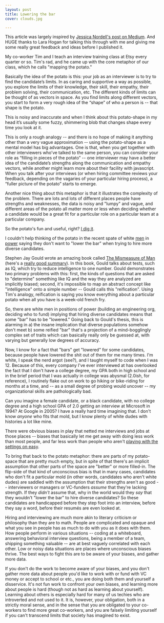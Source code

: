 ```yaml
---
layout: post
title: Lowering the bar
cover: clouds.jpg

---
```


This article was largely inspired by [Jessica Nordell's post on Medium](https://medium.com/@jessnordell/it-s-not-foot-in-mouth-disease-6fdc3e2b08bc#.jltonwuuk). And HUGE thanks to Lara Hogan for talking this through with me and giving me some really great feedback and ideas before I published it.

My co-worker Tim and I teach an interview training class at Etsy every quarter or so. Tim's rad, and he came up with the core metaphor of our class, which he calls "mapping the potato."

Basically the idea of the potato is this: your job as an interviewer is to try to find the candidate’s limits. In as caring and supportive a way as possible, you explore the limits of their knowledge, their skill, their empathy, their problem solving, their communication, etc. The different kinds of limits can be thought of as vectors in space. As you find limits along different vectors, you start to form a very rough idea of the “shape” of who a person is -- that shape is the potato.

This is noisy and inaccurate and when I think about this potato-shape in my head it’s usually some fuzzy, shimmering blob that changes shape every time you look at it.

This is only a rough analogy -- and there is no hope of making it anything other than a very vague approximation -- using the potato-shape as a mental model has big advantages. One is that, when you get together with other interviewers who’ve talked to the same person, you can consider your role as “filling in pieces of the potato” -- one interviewer may have a better idea of the candidate’s strengths along the communication and empathy vectors, while another might learn more about their facility with javascript. When you talk after your interviews (or when hiring committee reviews your feedback, depending on the vagaries of your particular hiring process), a “fuller picture of the potato” starts to emerge.

Another nice thing about this metaphor is that it illustrates the complexity of the problem. There are lots and lots of different places people have strengths and weaknesses, the data is noisy and "lumpy" and vague, and different areas of the potato all matter more or less when deciding whether a candidate would be a great fit for a particular role on a particular team at a particular company.

So the potato's fun and useful, right? [I dig it](https://www.google.com/webhp?#q=dad+joke).

I couldn't help thinking of the potato in the recent spate of white [men](http://techcrunch.com/2015/11/03/twitter-engineering-manager-leslie-miley-leaves-company-because-of-diversity-issues/#.urkkger:z8Qk) in [power](http://www.siliconbeat.com/2015/12/04/quoted-511/) saying they don't want to "lower the bar" when trying to hire more diverse candidates.

Stephen Jay Gould wrote an amazing book called [The Mismeasure of Man](http://www.powells.com/book/mismeasure-of-man-9780393314250) (here's a [really good summary](http://monthlyreview.org/2006/02/01/debunking-as-positive-science/)). In this book, Gould talks about tests, such as IQ, which try to reduce intelligence to one number. Gould demonstrates two primary problems with this: first, the kinds of questions that are asked to "determine" something like IQ and the way they are analyzed are implicitly biased; second, it's impossible to map an abstract concept like "intelligence" onto a simple number -- Gould calls this "reification". Using Tim's analogy, reification is saying you know everything about a particular potato when all you have is a week-old french fry.

So, there are white men in positions of power (building an engineering org, deciding who to fund) implying that hiring diverse candidates means that some "bar" has to be "lowered." Going back to Gould's thesis, this is alarming in a) the insane implication that diverse populations somehow don't meet b) some reified "bar" that's a projection of a mind-bogglingly complex set of traits which can basically really only be guessed at, with varying but generally low degrees of accuracy.

Now, I know for a fact that "bars" get "lowered" for some candidates, because people have lowered the shit out of them for me many times. I'm white, I speak the nerd argot (see?), and I taught myself to code when I was 12. Because of this, every company I've ever interviewed at has overlooked the fact that I don't have a college degree, my GPA both in high school and in the brief period that I was actually in college was abysmal (2.0ish, for reference), I routinely flake out on work to go hiking or bike-riding for months at a time, and -- as a small degree of probing would uncover -- my organizational skills are pathologically bad.

Can you imagine a female candidate, or a black candidate, with no college degree and a high school GPA of 2.0 getting an interview at Microsoft in 1994? At Google in 2005? I have a really hard time imagining that. I don't know *anyone* who fits that mold, but I know plenty of white dudes with histories a lot like mine.

There were obvious biases in play that netted me interviews and jobs at those places -- biases that basically let me get away with doing less work than most people, and far less work than people who aren't [playing with the settings on easy](http://whatever.scalzi.com/2012/05/15/straight-white-male-the-lowest-difficulty-setting-there-is/).

To bring that back to the potato metaphor: there are parts of my potato-space that are pretty much empty, but in spite of that there's an implicit assumption that other parts of the space are "better" or more filled-in. The flip-side of that kind of unconscious bias is that in many cases, candidates who don't fit a particular mold (in other words, candidates who aren't white dudes) are saddled with the assumption that their strengths aren't as good -- interviewers or managers or VC-funders *assume* that they're lacking strength. If they *didn't* assume that, why in the world would they *say* that they wouldn't "lower the bar" to hire diverse candidates? So these candidates are handicapped before they step foot into an interview, before they say a word, before their resumés are even looked at.

Hiring and interviewing are much more akin to literary criticism or philosophy than they are to math. People are complicated and opaque and what you see in people has as much to do with you as it does with them. How people perform in various situations -- coding at a whiteboard, answering behavioral interview questions, being a member of a team, shipping something valuable -- are at best vaguely correlated with each other. Low or noisy data situations are places where unconscious biases thrive. The best ways to fight this are to be aware of your biases, and gather more data.

If you don't do the work to become aware of your biases, and you don't gather more data about people you'd like to work with or fund with VC money or accept to school or etc., you are doing both them and yourself a disservice. It's not fun work to confront your own biases, and learning more about people is hard (though not as hard as learning about yourself). Learning about others is especially hard for many of us techies who are introverted and not used to it. It is, however, your obligation, both in a strictly moral sense, and in the sense that you are obligated to your co-workers to find more great co-workers, and you are falsely limiting yourself if you can't transcend limits that society has imagined to exist.

